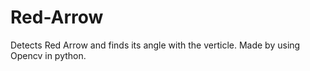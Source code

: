 # Red-Arrow
Detects Red Arrow and finds its angle with the verticle. Made by using Opencv in python.
